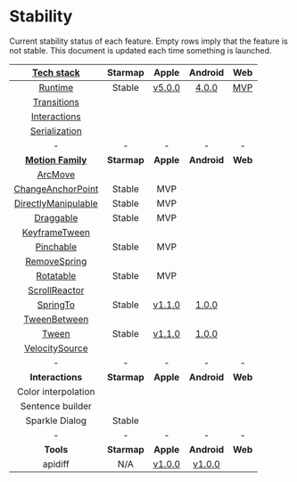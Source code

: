 # Stability

Current stability status of each feature. Empty rows imply that the feature is not stable. This document is updated each time something is launched.

| [Tech stack](https://material-motion.gitbooks.io/material-motion-starmap/content/specifications/#tech-stack)    | Starmap | Apple | Android | Web |
|:-------------:|:-------:|:-----:|:-------:|:---:|
| [Runtime](https://material-motion.gitbooks.io/material-motion-starmap/content/specifications/runtime/)       | Stable | [v5.0.0](https://github.com/material-motion/material-motion-runtime-objc/releases/tag/v5.0.0) | [4.0.0](https://github.com/material-motion/material-motion-runtime-android/releases/tag/4.0.0) | [MVP](https://github.com/material-motion/material-motion-experiments-js/tree/develop/src) |
| [Transitions](https://material-motion.gitbooks.io/material-motion-starmap/content/specifications/transitions.html)   | &nbsp; | &nbsp; | &nbsp; | &nbsp; |
| [Interactions](https://material-motion.gitbooks.io/material-motion-starmap/content/specifications/interactions.html)  | &nbsp; | &nbsp; | &nbsp; | &nbsp; |
| [Serialization](https://material-motion.gitbooks.io/material-motion-starmap/content/specifications/serialization.html) | &nbsp; | &nbsp; | &nbsp; | &nbsp; |
| - | - | - | - | - |
| **[Motion Family](https://material-motion.gitbooks.io/material-motion-starmap/content/specifications/motion-family.html)**       | **Starmap** | **Apple**  | **Android** | **Web**    |
| [ArcMove](https://material-motion.gitbooks.io/material-motion-starmap/content/specifications/plans/ArcMove.html)            |  &nbsp; | &nbsp; |  &nbsp; | &nbsp; |
| [ChangeAnchorPoint](https://material-motion.gitbooks.io/material-motion-starmap/content/specifications/plans/ChangeAnchorPoint.html) |  Stable | MVP |  &nbsp; | &nbsp; |
| [DirectlyManipulable](https://material-motion.gitbooks.io/material-motion-starmap/content/specifications/plans/DirectlyManipulable.html) |  Stable | MVP |  &nbsp; | &nbsp; |
| [Draggable](https://material-motion.gitbooks.io/material-motion-starmap/content/specifications/plans/Draggable.html) |  Stable | MVP |  &nbsp; | &nbsp; |
| [KeyframeTween](https://material-motion.gitbooks.io/material-motion-starmap/content/specifications/plans/KeyframeTween.html)      |  &nbsp; | &nbsp; |  &nbsp; | &nbsp; |
| [Pinchable](https://material-motion.gitbooks.io/material-motion-starmap/content/specifications/plans/Pinchable.html) |  Stable | MVP |  &nbsp; | &nbsp; |
| [RemoveSpring](https://material-motion.gitbooks.io/material-motion-starmap/content/specifications/plans/RemoveSpring.html)        | &nbsp; | &nbsp; |  &nbsp; | &nbsp; |
| [Rotatable](https://material-motion.gitbooks.io/material-motion-starmap/content/specifications/plans/Rotatable.html) |  Stable | MVP |  &nbsp; | &nbsp; |
| [ScrollReactor](https://material-motion.gitbooks.io/material-motion-starmap/content/specifications/plans/ScrollReactor.html)       | &nbsp; | &nbsp; | &nbsp; | &nbsp; |
| [SpringTo](https://material-motion.gitbooks.io/material-motion-starmap/content/specifications/plans/SpringTo.html) | Stable | [v1.1.0](https://github.com/material-motion/material-motion-family-pop-swift/releases/tag/v1.1.0) | [1.0.0](https://github.com/material-motion/material-motion-family-rebound-android/releases/tag/1.0.0) | &nbsp; |
| [TweenBetween](https://material-motion.gitbooks.io/material-motion-starmap/content/specifications/plans/TweenBetween.html)      |  &nbsp; | &nbsp; |  &nbsp; | &nbsp; |
| [Tween](https://material-motion.gitbooks.io/material-motion-starmap/content/specifications/plans/Tween.html)               |  Stable | [v1.1.0](https://github.com/material-motion/material-motion-family-coreanimation-swift/releases/tag/v1.1.0) |  [1.0.0](https://github.com/material-motion/material-motion-family-tween-android/releases/tag/1.0.0) | &nbsp; |
| [VelocitySource](https://material-motion.gitbooks.io/material-motion-starmap/content/specifications/plans/VelocitySource.html)      | &nbsp; | &nbsp; |  &nbsp; | &nbsp; |
| - | - | - | - | - |
| **Interactions** | **Starmap** | **Apple** | **Android** | **Web** |
|  Color interpolation | &nbsp; | &nbsp; |  &nbsp; | &nbsp; |
|  Sentence builder | &nbsp; | &nbsp; |  &nbsp; | &nbsp; |
|  Sparkle Dialog | Stable | &nbsp; |  &nbsp; | &nbsp; |
| - | - | - | - | - |
| **Tools** | **Starmap** | **Apple** | **Android** | **Web** |
|  apidiff | N/A | [v1.0.0](https://github.com/material-motion/material-motion-apidiff/releases/tag/v1.0.0) | [v1.0.0](https://github.com/material-motion/material-motion-apidiff/releases/tag/v1.0.0) | &nbsp; |
